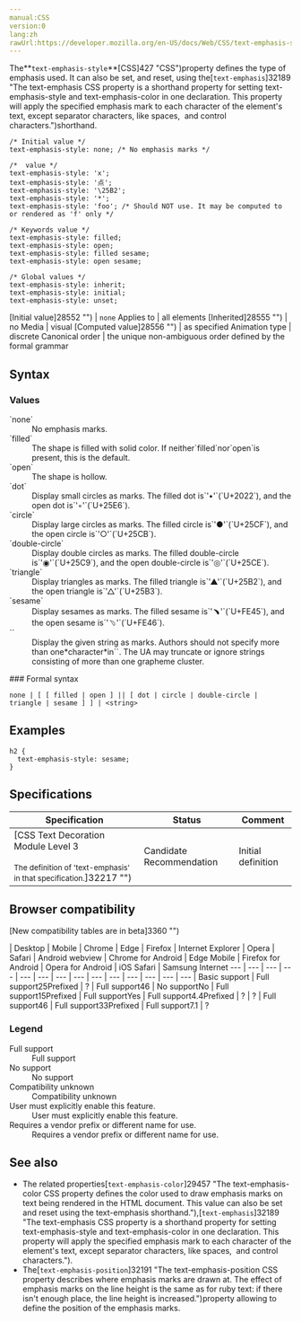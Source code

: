 ```yaml
---
manual:CSS
version:0
lang:zh
rawUrl:https://developer.mozilla.org/en-US/docs/Web/CSS/text-emphasis-style
---
```






The**`text-emphasis-style`**[CSS]427 "CSS")property defines the type of emphasis used. It can also be set, and reset, using the[`text-emphasis`]32189 "The text-emphasis CSS property is a shorthand property for setting text-emphasis-style and text-emphasis-color in one declaration. This property will apply the specified emphasis mark to each character of the element's text, except separator characters, like spaces,  and control characters.")shorthand.


```
/* Initial value */
text-emphasis-style: none; /* No emphasis marks */

/*  value */
text-emphasis-style: 'x';
text-emphasis-style: '点';
text-emphasis-style: '\25B2';
text-emphasis-style: '*';
text-emphasis-style: 'foo'; /* Should NOT use. It may be computed to or rendered as 'f' only */

/* Keywords value */
text-emphasis-style: filled;
text-emphasis-style: open;
text-emphasis-style: filled sesame;
text-emphasis-style: open sesame;

/* Global values */
text-emphasis-style: inherit;
text-emphasis-style: initial;
text-emphasis-style: unset;
```

[Initial value]28552 "") | `none` 
Applies to | all elements 
[Inherited]28555 "") | no 
Media | visual 
[Computed value]28556 "") | as specified 
Animation type | discrete 
Canonical order | the unique non-ambiguous order defined by the formal grammar 


## Syntax<a name="Syntax"></a>

### Values<a name="Values"></a>
<dl><dt id=''>`none`</dt><dd>No emphasis marks.</dd><dt id=''>`filled`</dt><dd>The shape is filled with solid color. If neither`filled`nor`open`is present, this is the default.</dd><dt id=''>`open`</dt><dd>The shape is hollow.</dd><dt id=''>`dot`</dt><dd>Display small circles as marks. The filled dot is`'•'`(`U+2022`), and the open dot is`'◦'`(`U+25E6`).</dd><dt id=''>`circle`</dt><dd>Display large circles as marks. The filled circle is`'●'`(`U+25CF`), and the open circle is`'○'`(`U+25CB`).</dd><dt id=''>`double-circle`</dt><dd>Display double circles as marks. The filled double-circle is`'◉'`(`U+25C9`), and the open double-circle is`'◎'`(`U+25CE`).</dd><dt id=''>`triangle`</dt><dd>Display triangles as marks. The filled triangle is`'▲'`(`U+25B2`), and the open triangle is`'△'`(`U+25B3`).</dd><dt id=''>`sesame`</dt><dd>Display sesames as marks. The filled sesame is`'﹅'`(`U+FE45`), and the open sesame is`'﹆'`(`U+FE46`).</dd><dt id=''>`<string>`</dt><dd>Display the given string as marks. Authors should not specify more than one*character*in`<string>`. The UA may truncate or ignore strings consisting of more than one grapheme cluster.</dd></dl>
### Formal syntax<a name="Formal_syntax"></a>

```
none | [ [ filled | open ] || [ dot | circle | double-circle | triangle | sesame ] ] | <string>

```

## Examples<a name="Examples"></a>

```
h2 {
  text-emphasis-style: sesame;
}
```

## Specifications<a name="Specifications"></a>

Specification | Status | Comment 
 ---  |  ---  |  ---  | 
[CSS Text Decoration Module Level 3<br></br><small>The definition of &#39;text-emphasis&#39; in that specification.</small>]32217 "") | Candidate Recommendation | Initial definition 


## Browser compatibility<a name="Browser_compatibility"></a>
[New compatibility tables are in beta<i></i>]3360 "")

 | <abbr>Desktop<i></i></abbr> | <abbr>Mobile<i></i></abbr> 
 | <abbr>Chrome<i></i></abbr> | <abbr>Edge<i></i></abbr> | <abbr>Firefox<i></i></abbr> | <abbr>Internet Explorer<i></i></abbr> | <abbr>Opera<i></i></abbr> | <abbr>Safari<i></i></abbr> | <abbr>Android webview<i></i></abbr> | <abbr>Chrome for Android<i></i></abbr> | <abbr>Edge Mobile<i></i></abbr> | <abbr>Firefox for Android<i></i></abbr> | <abbr>Opera for Android<i></i></abbr> | <abbr>iOS Safari<i></i></abbr> | <abbr>Samsung Internet<i></i></abbr> 
 ---  |  ---  |  ---  |  ---  |  ---  |  ---  |  ---  |  ---  |  ---  |  ---  |  ---  |  ---  |  ---  |  ---  | 
Basic support | <abbr>Full support</abbr>25<abbr>Prefixed<i></i></abbr> | <abbr>?</abbr> | <abbr>Full support</abbr>46 | <abbr>No support</abbr>No | <abbr>Full support</abbr>15<abbr>Prefixed<i></i></abbr> | <abbr>Full support</abbr>Yes | <abbr>Full support</abbr>4.4<abbr>Prefixed<i></i></abbr> | <abbr>?</abbr> | <abbr>?</abbr> | <abbr>Full support</abbr>46 | <abbr>Full support</abbr>33<abbr>Prefixed<i></i></abbr> | <abbr>Full support</abbr>7.1 | <abbr>?</abbr> 


### Legend<a name="Legend"></a>
<dl><dt id=''><abbr>Full support</abbr></dt><dd>Full support</dd><dt id=''><abbr>No support</abbr></dt><dd>No support</dd><dt id=''><abbr>Compatibility unknown</abbr></dt><dd>Compatibility unknown</dd><dt id=''><abbr>User must explicitly enable this feature.<i></i></abbr></dt><dd>User must explicitly enable this feature.</dd><dt id=''><abbr>Requires a vendor prefix or different name for use.<i></i></abbr></dt><dd>Requires a vendor prefix or different name for use.</dd></dl>

## See also<a name="See_also"></a>

* The related properties[`text-emphasis-color`]29457 "The text-emphasis-color CSS property defines the color used to draw emphasis marks on text being rendered in the HTML document. This value can also be set and reset using the text-emphasis shorthand."),[`text-emphasis`]32189 "The text-emphasis CSS property is a shorthand property for setting text-emphasis-style and text-emphasis-color in one declaration. This property will apply the specified emphasis mark to each character of the element's text, except separator characters, like spaces,  and control characters.").
* The[`text-emphasis-position`]32191 "The text-emphasis-position CSS property describes where emphasis marks are drawn at. The effect of emphasis marks on the line height is the same as for ruby text: if there isn't enough place, the line height is increased.")property allowing to define the position of the emphasis marks.



